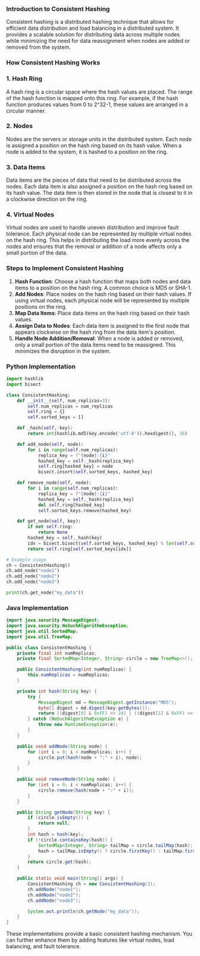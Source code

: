 
### Introduction to Consistent Hashing

Consistent hashing is a distributed hashing technique that allows for efficient data distribution and load balancing in a distributed system. It provides a scalable solution for distributing data across multiple nodes while minimizing the need for data reassignment when nodes are added or removed from the system.

### How Consistent Hashing Works

### 1. Hash Ring

A hash ring is a circular space where the hash values are placed. The range of the hash function is mapped onto this ring. For example, if the hash function produces values from 0 to 2^32-1, these values are arranged in a circular manner.

### 2. Nodes

Nodes are the servers or storage units in the distributed system. Each node is assigned a position on the hash ring based on its hash value. When a node is added to the system, it is hashed to a position on the ring.

### 3. Data Items

Data items are the pieces of data that need to be distributed across the nodes. Each data item is also assigned a position on the hash ring based on its hash value. The data item is then stored in the node that is closest to it in a clockwise direction on the ring.

### 4. Virtual Nodes

Virtual nodes are used to handle uneven distribution and improve fault tolerance. Each physical node can be represented by multiple virtual nodes on the hash ring. This helps in distributing the load more evenly across the nodes and ensures that the removal or addition of a node affects only a small portion of the data.

### Steps to Implement Consistent Hashing

1. **Hash Function**: Choose a hash function that maps both nodes and data items to a position on the hash ring. A common choice is MD5 or SHA-1.
2. **Add Nodes**: Place nodes on the hash ring based on their hash values. If using virtual nodes, each physical node will be represented by multiple positions on the ring.
3. **Map Data Items**: Place data items on the hash ring based on their hash values.
4. **Assign Data to Nodes**: Each data item is assigned to the first node that appears clockwise on the hash ring from the data item's position.
5. **Handle Node Addition/Removal**: When a node is added or removed, only a small portion of the data items need to be reassigned. This minimizes the disruption in the system.

### Python Implementation

```python
import hashlib
import bisect

class ConsistentHashing:
	def __init__(self, num_replicas=3):
		self.num_replicas = num_replicas
		self.ring = {}
		self.sorted_keys = []

	def _hash(self, key):
		return int(hashlib.md5(key.encode('utf-8')).hexdigest(), 16)

	def add_node(self, node):
		for i in range(self.num_replicas):
			replica_key = f"{node}:{i}"
			hashed_key = self._hash(replica_key)
			self.ring[hashed_key] = node
			bisect.insort(self.sorted_keys, hashed_key)

	def remove_node(self, node):
		for i in range(self.num_replicas):
			replica_key = f"{node}:{i}"
			hashed_key = self._hash(replica_key)
			del self.ring[hashed_key]
			self.sorted_keys.remove(hashed_key)

	def get_node(self, key):
		if not self.ring:
			return None
		hashed_key = self._hash(key)
		idx = bisect.bisect(self.sorted_keys, hashed_key) % len(self.sorted_keys)
		return self.ring[self.sorted_keys[idx]]

# Example usage
ch = ConsistentHashing()
ch.add_node("node1")
ch.add_node("node2")
ch.add_node("node3")

print(ch.get_node("my_data"))
```

### Java Implementation

```java
import java.security.MessageDigest;
import java.security.NoSuchAlgorithmException;
import java.util.SortedMap;
import java.util.TreeMap;

public class ConsistentHashing {
	private final int numReplicas;
	private final SortedMap<Integer, String> circle = new TreeMap<>();

	public ConsistentHashing(int numReplicas) {
		this.numReplicas = numReplicas;
	}

	private int hash(String key) {
		try {
			MessageDigest md = MessageDigest.getInstance("MD5");
			byte[] digest = md.digest(key.getBytes());
			return ((digest[0] & 0xFF) << 24) | ((digest[1] & 0xFF) << 16) | ((digest[2] & 0xFF) << 8) | (digest[3] & 0xFF);
		} catch (NoSuchAlgorithmException e) {
			throw new RuntimeException(e);
		}
	}

	public void addNode(String node) {
		for (int i = 0; i < numReplicas; i++) {
			circle.put(hash(node + ":" + i), node);
		}
	}

	public void removeNode(String node) {
		for (int i = 0; i < numReplicas; i++) {
			circle.remove(hash(node + ":" + i));
		}
	}

	public String getNode(String key) {
		if (circle.isEmpty()) {
			return null;
		}
		int hash = hash(key);
		if (!circle.containsKey(hash)) {
			SortedMap<Integer, String> tailMap = circle.tailMap(hash);
			hash = tailMap.isEmpty() ? circle.firstKey() : tailMap.firstKey();
		}
		return circle.get(hash);
	}

	public static void main(String[] args) {
		ConsistentHashing ch = new ConsistentHashing(3);
		ch.addNode("node1");
		ch.addNode("node2");
		ch.addNode("node3");

		System.out.println(ch.getNode("my_data"));
	}
}
```

These implementations provide a basic consistent hashing mechanism. You can further enhance them by adding features like virtual nodes, load balancing, and fault tolerance.

